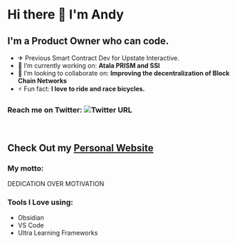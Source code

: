 # Hi there 👋 I'm Andy

## I'm a Product Owner who can code.

<!--
**andywoodruff6/andywoodruff6** is a ✨ _special_ ✨ repository because its `README.md` (this file) appears on your GitHub profile.
Here are some ideas to get you started: -->
- ✈  Previous Smart Contract Dev for Upstate Interactive. 
- 🔭 I’m currently working on: <b>Atala PRISM and SSI </b>
- 👯 I’m looking to collaborate on: <b>Improving the decentralization of Block Chain Networks</b>
- ⚡ Fun fact: <b>I love to ride and race bicycles.</b>


### Reach me on Twitter: ![Twitter URL](https://img.shields.io/twitter/url?label=Follow%20Me&style=social&url=https%3A%2F%2Ftwitter.com%2FWoodruffAndy)
<br>

## Check Out my [Personal Website](https://andywoodruff6.github.io/#home)

### My motto:
DEDICATION OVER MOTIVATION

### Tools I Love using:
- Obsidian
- VS Code
- Ultra Learning Frameworks
<br>

<!--[![Andy's GitHub stats](https://github-readme-stats.vercel.app/api?username=andywoodruff6)](https://github.com/anuraghazra/github-readme-stats) -->

[twitter]: https://twitter.com/WoodruffAndy
